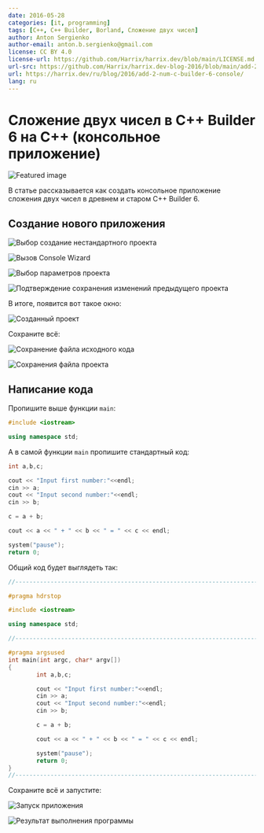 ```yaml
---
date: 2016-05-28
categories: [it, programming]
tags: [C++, C++ Builder, Borland, Сложение двух чисел]
author: Anton Sergienko
author-email: anton.b.sergienko@gmail.com
license: CC BY 4.0
license-url: https://github.com/Harrix/harrix.dev/blob/main/LICENSE.md
url-src: https://github.com/Harrix/harrix.dev-blog-2016/blob/main/add-2-num-c-builder-6-console/add-2-num-c-builder-6-console.md
url: https://harrix.dev/ru/blog/2016/add-2-num-c-builder-6-console/
lang: ru
---
```


# Сложение двух чисел в C++ Builder 6 на C++ (консольное приложение)

![Featured image](featured-image.svg)

В статье рассказывается как создать консольное приложение сложения двух чисел в древнем и старом C++ Builder 6.

## Создание нового приложения

![Выбор создание нестандартного проекта](img/new-project_01.png)

![Вызов Console Wizard](img/new-project_02.png)

![Выбор параметров проекта](img/new-project_03.png)

![Подтверждение сохранения изменений предыдущего проекта](img/new-project_04.png)

В итоге, появится вот такое окно:

![Созданный проект](img/new-project_05.png)

Сохраните всё:

![Сохранение файла исходного кода](img/new-project_06.png)

![Сохранения файла проекта](img/new-project_07.png)

## Написание кода

Пропишите выше функции `main`:

```cpp
#include <iostream>

using namespace std;
```

А в самой функции `main` пропишите стандартный код:

```cpp
int a,b,c;

cout << "Input first number:"<<endl;
cin >> a;
cout << "Input second number:"<<endl;
cin >> b;

c = a + b;

cout << a << " + " << b << " = " << c << endl;

system("pause");
return 0;
```

Общий код будет выглядеть так:

```cpp
//---------------------------------------------------------------------------

#pragma hdrstop

#include <iostream>

using namespace std;

//---------------------------------------------------------------------------

#pragma argsused
int main(int argc, char* argv[])
{
        int a,b,c;

        cout << "Input first number:"<<endl;
        cin >> a;
        cout << "Input second number:"<<endl;
        cin >> b;

        c = a + b;

        cout << a << " + " << b << " = " << c << endl;

        system("pause");
        return 0;
}
//---------------------------------------------------------------------------
```

Сохраните всё и запустите:

![Запуск приложения](img/run.png)

![Результат выполнения программы](img/result.png)
